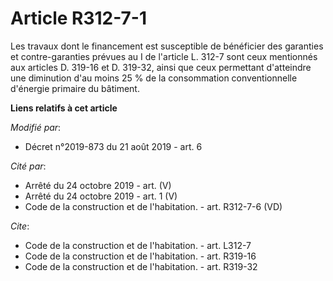 # Article R312-7-1

Les travaux dont le financement est susceptible de bénéficier des garanties et contre-garanties prévues au I de l'article L.
312-7 sont ceux mentionnés aux articles D. 319-16 et D. 319-32, ainsi que ceux permettant d'atteindre une diminution d'au
moins 25 % de la consommation conventionnelle d'énergie primaire du bâtiment.

**Liens relatifs à cet article**

_Modifié par_:

  - Décret n°2019-873 du 21 août 2019 - art. 6

_Cité par_:

  - Arrêté du 24 octobre 2019 - art. (V)
  - Arrêté du 24 octobre 2019 - art. 1 (V)
  - Code de la construction et de l'habitation. - art. R312-7-6 (VD)

_Cite_:

  - Code de la construction et de l'habitation. - art. L312-7
  - Code de la construction et de l'habitation. - art. R319-16
  - Code de la construction et de l'habitation. - art. R319-32
